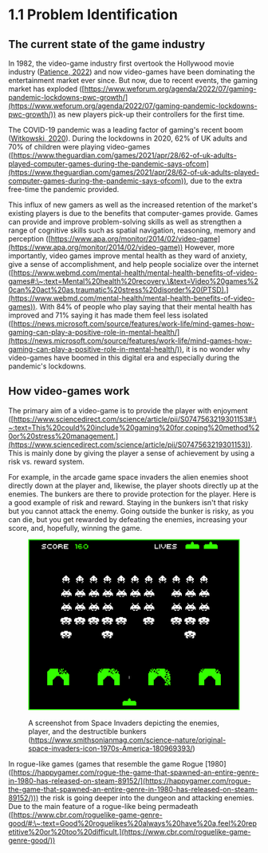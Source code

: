 # 1.1 Problem Identification

## The current state of the game industry

In 1982, the video-game industry first overtook the Hollywood movie industry ([Patience, 2022](../references.md)) and now video-games have been dominating the entertainment market ever since. But now, due to recent events, the gaming market has exploded ([https://www.weforum.org/agenda/2022/07/gaming-pandemic-lockdowns-pwc-growth/](https://www.weforum.org/agenda/2022/07/gaming-pandemic-lockdowns-pwc-growth/)) as new players pick-up their controllers for the first time.

The COVID-19 pandemic was a leading factor of gaming's recent boom ([Witkowski, 2020](../references.md)). During the lockdowns in 2020, 62% of UK adults and 70% of children were playing video-games ([https://www.theguardian.com/games/2021/apr/28/62-of-uk-adults-played-computer-games-during-the-pandemic-says-ofcom](https://www.theguardian.com/games/2021/apr/28/62-of-uk-adults-played-computer-games-during-the-pandemic-says-ofcom)), due to the extra free-time the pandemic provided.

This influx of new gamers as well as the increased retention of the market's existing players is due to the benefits that computer-games provide. Games can provide and improve problem-solving skills as well as strengthen a range of cognitive skills such as spatial navigation, reasoning, memory and perception ([https://www.apa.org/monitor/2014/02/video-game](https://www.apa.org/monitor/2014/02/video-game)) However, more importantly, video games improve mental health as they ward of anxiety, give a sense of accomplishment, and help people socialize over the internet ([https://www.webmd.com/mental-health/mental-health-benefits-of-video-games#:\~:text=Mental%20health%20recovery.\&text=Video%20games%20can%20act%20as,traumatic%20stress%20disorder%20(PTSD).](https://www.webmd.com/mental-health/mental-health-benefits-of-video-games)). With 84% of people who play saying that their mental health has improved and 71% saying it has made them feel less isolated ([https://news.microsoft.com/source/features/work-life/mind-games-how-gaming-can-play-a-positive-role-in-mental-health/](https://news.microsoft.com/source/features/work-life/mind-games-how-gaming-can-play-a-positive-role-in-mental-health/)), it is no wonder why video-games have boomed in this digital era and especially during the pandemic's lockdowns.

## How video-games work

The primary aim of a video-game is to provide the player with enjoyment ([https://www.sciencedirect.com/science/article/pii/S0747563219301153#:\~:text=This%20could%20include%20gaming%20for,coping%20method%20or%20stress%20management.](https://www.sciencedirect.com/science/article/pii/S0747563219301153)). This is mainly done by giving the player a sense of achievement by using a risk vs. reward system.&#x20;

For example, in the arcade game space invaders the alien enemies shoot directly down at the player and, likewise, the player shoots directly up at the enemies. The bunkers are there to provide protection for the player. Here is a good example of risk and reward. Staying in the bunkers isn't that risky but you cannot attack the enemy. Going outside the bunker is risky, as you can die, but you get rewarded by defeating the enemies, increasing your score, and, hopefully, winning the game.

<figure><img src="../.gitbook/assets/image.png" alt=""><figcaption><p>A screenshot from Space Invaders depicting the enemies, player, and the destructible bunkers (<a href="https://www.smithsonianmag.com/science-nature/original-space-invaders-icon-1970s-America-180969393/">https://www.smithsonianmag.com/science-nature/original-space-invaders-icon-1970s-America-180969393/</a>)</p></figcaption></figure>

In rogue-like games (games that resemble the game Rogue \[1980] ([https://happygamer.com/rogue-the-game-that-spawned-an-entire-genre-in-1980-has-released-on-steam-89152/](https://happygamer.com/rogue-the-game-that-spawned-an-entire-genre-in-1980-has-released-on-steam-89152/))) the risk is going deeper into the dungeon and attacking enemies. Due to the main feature of a rogue-like being permadeath ([https://www.cbr.com/roguelike-game-genre-good/#:\~:text=Good%20roguelikes%20always%20have%20a,feel%20repetitive%20or%20too%20difficult.](https://www.cbr.com/roguelike-game-genre-good/))
